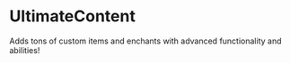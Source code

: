 # UltimateContent
Adds tons of custom items and enchants with advanced functionality and abilities!
